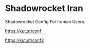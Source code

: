 # Shadowrocket Iran
Shadowrocket Config For Iranian Users.

https://kut.st/conf

https://kut.st/conf2
